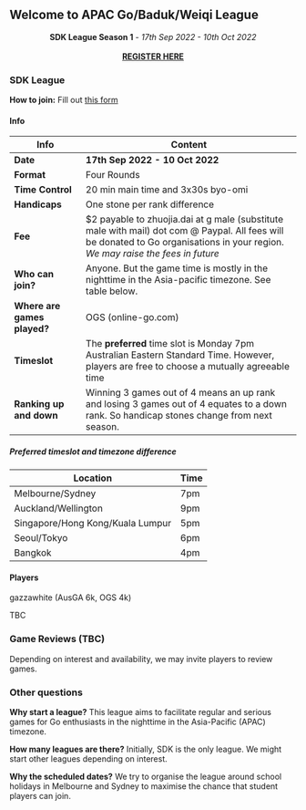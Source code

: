 
## Welcome to APAC Go/Baduk/Weiqi League

<center><b>SDK League Season 1</b> - <i>17th Sep 2022 - 10th Oct 2022</i></center>
<br>
<center><b><a href="https://docs.google.com/forms/d/17Z6Qh5vFtyFeXNEPLb0Pdq48i8grgW7xfS6R7NuWoMI/viewform?edit_requested=true">REGISTER HERE</a></b></center>

### SDK League

**How to join:** Fill out [this form](https://docs.google.com/forms/d/17Z6Qh5vFtyFeXNEPLb0Pdq48i8grgW7xfS6R7NuWoMI/viewform?edit_requested=true)

#### Info

| Info | Content
| -- | -- |
| **Date** | **17th Sep 2022 - 10 Oct 2022** |
| **Format** | Four Rounds 
| **Time Control** | 20 min main time and 3x30s byo-omi |
| **Handicaps** |  One stone per rank difference |
| **Fee** | $2 payable to zhuojia.dai at g male (substitute male with mail) dot com @ Paypal. All fees will be donated to Go organisations in your region.  *We may raise the fees in future* |
| **Who can join?** | Anyone. But the game time is mostly in the nighttime in the Asia-pacific timezone. See table below. |
| **Where are games played?** | OGS (online-go.com) |
| **Timeslot** | The **preferred** time slot is Monday 7pm Australian Eastern Standard Time. However, players are free to choose a mutually agreeable time |
| **Ranking up and down** | Winning 3 games out of 4 means an up rank and losing 3 games out of 4 equates to a down rank. So handicap stones change from next season. |

#####  Preferred timeslot and timezone difference

| Location | Time |
| -- | -- |
| Melbourne/Sydney | 7pm |
| Auckland/Wellington | 9pm |
| Singapore/Hong Kong/Kuala Lumpur | 5pm |
| Seoul/Tokyo | 6pm |
| Bangkok | 4pm |

#### Players

gazzawhite (AusGA 6k, OGS 4k)

TBC

### Game Reviews (TBC)

Depending on interest and availability, we may invite players to review games.

### Other questions

**Why start a league?**
This league aims to facilitate regular and serious games for Go enthusiasts in the nighttime in the Asia-Pacific (APAC) timezone. 

**How many leagues are there?**
Initially, SDK is the only league. We might start other leagues depending on interest.


**Why the scheduled dates?**
We try to organise the league around school holidays in Melbourne and Sydney to maximise the chance that student players can join.
